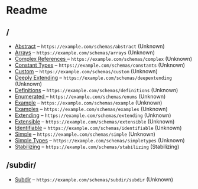 

 # Readme



## /

* [Abstract](./abstract.schema.md) – `https://example.com/schemas/abstract` (Unknown)
* [Arrays](./arrays.schema.md) – `https://example.com/schemas/arrays` (Unknown)
* [Complex References ](./complex.schema.md) – `https://example.com/schemas/complex` (Unknown)
* [Constant Types](./constants.schema.md) – `https://example.com/schemas/constants` (Unknown)
* [Custom](./custom.schema.md) – `https://example.com/schemas/custom` (Unknown)
* [Deeply Extending](./deepextending.schema.md) – `https://example.com/schemas/deepextending` (Unknown)
* [Definitions](./definitions.schema.md) – `https://example.com/schemas/definitions` (Unknown)
* [Enumerated ](./enums.schema.md) – `https://example.com/schemas/enums` (Unknown)
* [Example](./example.schema.md) – `https://example.com/schemas/example` (Unknown)
* [Examples](./examples.schema.md) – `https://example.com/schemas/examples` (Unknown)
* [Extending](./extending.schema.md) – `https://example.com/schemas/extending` (Unknown)
* [Extensible](./extensible.schema.md) – `https://example.com/schemas/extensible` (Unknown)
* [Identifiable](./identifiable.schema.md) – `https://example.com/schemas/identifiable` (Unknown)
* [Simple](./simple.schema.md) – `https://example.com/schemas/simple` (Unknown)
* [Simple Types](./simpletypes.schema.md) – `https://example.com/schemas/simpletypes` (Unknown)
* [Stabilizing](./stabilizing.schema.md) – `https://example.com/schemas/stabilizing` (Stabilizing)

## /subdir/

* [Subdir](./subdir/subdir.schema.md) – `https://example.com/schemas/subdir/subdir` (Unknown)

